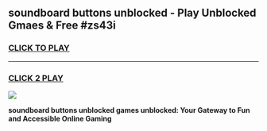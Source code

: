 
## soundboard buttons unblocked - Play Unblocked Gmaes & Free #zs43i
<h3>
<a href="https://news.freeplayer.one?title=soundboard_buttons_unblocked&ref=24F">CLICK TO PLAY</a></h3>
<hr>

<h3>
<a href="https://news.freeplayer.one?title=soundboard_buttons_unblocked&ref=24F">CLICK 2 PLAY</a>
  
</h3>

<a href="https://news.freeplayer.one?title=soundboard_buttons_unblocked&ref=24F/"><img src="https://clearcache.store/games.png"></a>


**soundboard buttons unblocked games unblocked: Your Gateway to Fun and Accessible Online Gaming**
